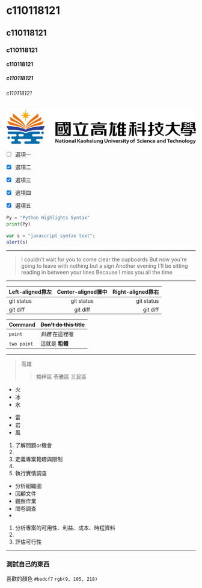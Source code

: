 #  c110118121
##  c110118121
###  c110118121
####  c110118121
#####  c110118121
######  c110118121
![alt NKUST](nkust.png "nkust")

- [ ] 選項一
- [x] 選項二
- [x] 選項三
- [x] 選項四
- [x] 選項五



```python
Py = "Python Highlights Syntax"
print(Py)
``` 


```js
var s = "javascript syntax text";
alert(s)
``` 

---


>I couldn't wait for you to come clear the cupboards
>But now you're going to leave with nothing but a sign
>Another evening I'll be sitting reading in between your lines
>Because I miss you all the time

---

| Left-aligned靠左 | Center-aligned置中 | Right-aligned靠右 |
| :---         |     :---:      |          ---: |
| git status   | git status     | git status    |
| git diff     | git diff       | git diff      |


| Command | ~~Don't do this title~~ |
| --- | --- |
| `point` |  *斜體* 在這裡喔 |
| `two point` | 這就是 **粗體**  |


---

>高雄
>>楠梓區
>>苓雅區
>>三民區

- 火
- 冰
- 水
* 雷
* 岩
* 風

1. 了解問題or機會
2. 
1. 定義專案範疇與限制
2. 
1. 執行實情調查
+ 分析組織圖
+ 回顧文件
+ 觀察作業
+ 問卷調查
+ 
1. 分析專案的可用性、利益、成本、時程資料
2. 
1. 評估可行性



---
### 測試自己的東西

喜歡的顏色 `#bedcf7`
`rgb(9, 105, 218)`
